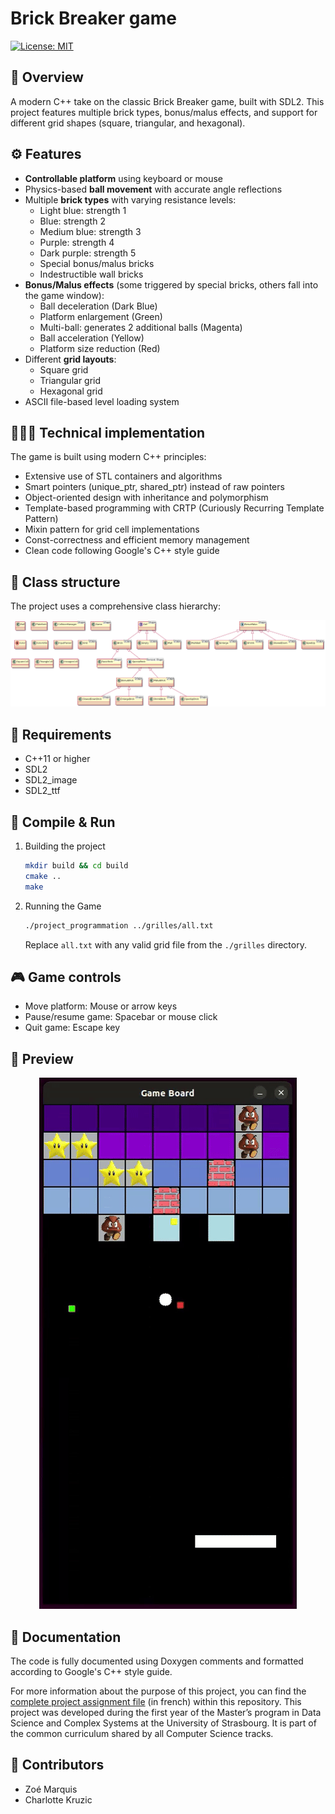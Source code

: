 # Brick Breaker game
[![License: MIT](https://img.shields.io/badge/License-MIT-lightgrey.svg)](https://opensource.org/licenses/MIT)
## 🔎 Overview
A modern C++ take on the classic Brick Breaker game, built with SDL2. This project features multiple brick types, bonus/malus effects, and support for different grid shapes (square, triangular, and hexagonal).

## ⚙️ Features
- **Controllable platform** using keyboard or mouse
- Physics-based **ball movement** with accurate angle reflections
- Multiple **brick types** with varying resistance levels:
    - Light blue: strength 1
    - Blue: strength 2
    - Medium blue: strength 3
    - Purple: strength 4
    - Dark purple: strength 5
    - Special bonus/malus bricks
    - Indestructible wall bricks
- **Bonus/Malus effects** (some triggered by special bricks, others fall into the game window):
    - Ball deceleration (Dark Blue)
    - Platform enlargement (Green)
    - Multi-ball: generates 2 additional balls (Magenta)
    - Ball acceleration (Yellow)
    - Platform size reduction (Red)
- Different **grid layouts**:
    - Square grid
    - Triangular grid
    - Hexagonal grid
- ASCII file-based level loading system

## 👨🏻‍💻 Technical implementation
The game is built using modern C++ principles:
- Extensive use of STL containers and algorithms
- Smart pointers (unique_ptr, shared_ptr) instead of raw pointers
- Object-oriented design with inheritance and polymorphism
- Template-based programming with CRTP (Curiously Recurring Template Pattern)
- Mixin pattern for grid cell implementations
- Const-correctness and efficient memory management
- Clean code following Google's C++ style guide

## 📐 Class structure
The project uses a comprehensive class hierarchy:

![Game Diagram](diagramme.png)

## 📜 Requirements

- C++11 or higher
- SDL2
- SDL2_image
- SDL2_ttf

## 🚀 Compile & Run
1. Building the project
    ```bash
    mkdir build && cd build
    cmake ..
    make
    ```

2. Running the Game
    ```bash
    ./project_programmation ../grilles/all.txt
    ```
    Replace `all.txt` with any valid grid file from the `./grilles` directory.

## 🎮 Game controls
- Move platform: Mouse or arrow keys
- Pause/resume game: Spacebar or mouse click
- Quit game: Escape key

## 📸 Preview
<p align="center">
  <img src="./ressources/demo.gif" alt="Demo" />
</p>

## 📝 Documentation
The code is fully documented using Doxygen comments and formatted according to Google's C++ style guide.

For more information about the purpose of this project, you can find the [complete project assignment file](./ressources/project-assignment-fr.pdf) (in french) within this repository. This project was developed during the first year of the Master’s program in Data Science and Complex Systems at the University of Strasbourg. It is part of the common curriculum shared by all Computer Science tracks.

## 👷 Contributors
- Zoé Marquis
- Charlotte Kruzic